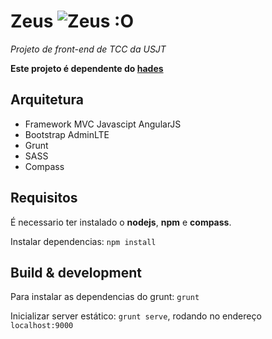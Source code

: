 # Zeus ![](/../images/images/zeus.png?raw=true "Zeus :O")

_Projeto de front-end de TCC da USJT_

__Este projeto é dependente do [hades](https://github.com/qualfacul/hades)__

## Arquitetura

* Framework MVC Javascipt AngularJS
* Bootstrap AdminLTE
* Grunt
* SASS
* Compass

## Requisitos

É necessario ter instalado o __nodejs__, __npm__ e __compass__.

Instalar dependencias: ``npm install``

## Build & development

Para instalar as dependencias do grunt: ``grunt``

Inicializar server estático: ``grunt serve``, rodando no endereço ``localhost:9000``
